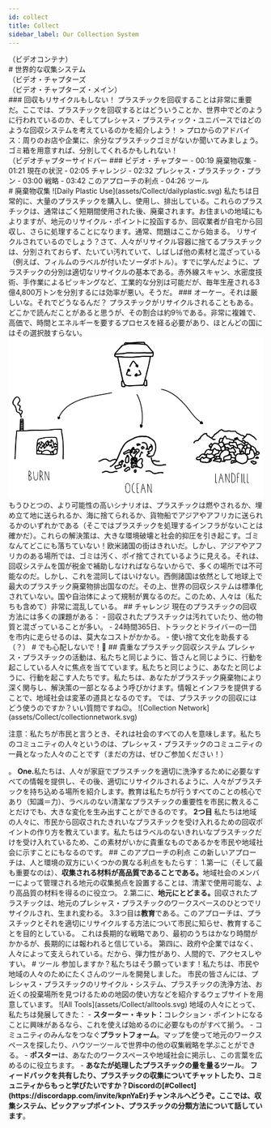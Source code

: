 ```yaml
--- 
id: collect 
title: Collect 
sidebar_label: Our Collection System 
--- 
```

<div class="videocontainer">（ビデオコンテナ）</div 
  <iframe width="800" height="400" src="https://www.youtube.com/embed/BtrfTSSGHEo" frameborder="0" allow="accelerometer; autoplay; encrypted-media; gyroscope; picture-in-picture" allowfullscreen></iframe> 
</div> 
<style> 
:root { 
  --highlight: #b79ecb; 
  --hover: #b79ecb; 
} 
</style> 
# 世界的な収集システム 
<div class="videoChapters">（ビデオ・チャプターズ 
<div class="videoChaptersMain">（ビデオ・チャプターズ・メイン）</div> 
### 回収もリサイクルもしない！ 
プラスチックを回収することは非常に重要だ。ここでは、プラスチックを回収するとはどういうことか、世界中でどのように行われているのか、そしてプレシャス・プラスティック・ユニバースではどのような回収システムを考えているのかを紹介しよう！ 
> プロからのアドバイス：周りのお店や企業に、余分なプラスチックゴミがないか聞いてみましょう。ゴミ箱を用意すれば、分別してくれるかもしれない！ 
</div> 
<div class="videoChaptersSidebar">（ビデオチャプターサイドバー 
### ビデオ・チャプター 
- 00:19 廃棄物収集 
- 01:21 現在の状況 
- 02:05 チャレンジ 
- 02:32 プレシャス・プラスチック・プラン 
- 03:00 戦略 
- 03:42 このアプローチの利点 
- 04:26 ツール 
</div> 
</div> 
# 廃棄物収集 
![Daily Plastic Use](assets/Collect/dailyplastic.svg) 
私たちは日常的に、大量のプラスチックを購入し、使用し、排出している。これらのプラスチックは、通常はごく短期間使用された後、廃棄されます。お住まいの地域にもよりますが、地元のリサイクル・ポイントに投函するか、回収業者が自宅から回収し、さらに処理することになります。通常、問題はここから始まる。 
リサイクルされているのでしょう？さて、人々がリサイクル容器に捨てるプラスチックは、分別されておらず、たいてい汚れていて、しばしば他の素材と混ざっている（例えば、フィルムのラベルが付いたソーダボトル）。すでに学んだように、プラスチックの分別は適切なリサイクルの基本である。赤外線スキャン、水密度技術、手作業によるピッキングなど、工業的な分別は可能だが、毎年生産される3億4,800万トンを分別するには効率が悪い。そうだ。 
### オーケー。それは厳しいな。それでどうなるんだ？ 
プラスチックがリサイクルされることもある。どこかで読んだことがあると思うが、その割合は約9％である。非常に複雑で、高価で、時間とエネルギーを要するプロセスを経る必要があり、ほとんどの国にはその選択肢すらない。 
<img src="./assets/Collect/burnlandfillocean.png" width="600" /></img> 
もうひとつの、より可能性の高いシナリオは、プラスチックは燃やされるか、埋め立て地に送られるか、海に捨てられるか、貨物船でアジアやアフリカに送られるかのいずれかである（そこではプラスチックを処理するインフラがないことは確かだ）。これらの解決策は、大きな環境破壊と社会的抑圧を引き起こす。ゴミなんてどこにも落ちていない！欧米諸国の街はきれいだ。しかし、アジアやアフリカのある場所では、ゴミは汚く、ポイ捨てされているように見える。それは、回収システムを国が税金で補助しなければならないからで、多くの場所では不可能なのだ。しかし、これを混同してはいけない。西側諸国は依然として地球上で最大のプラスチック廃棄物排出国なのだ。その上、世界の回収システムは標準化されていない。国や自治体によって規制が異なるのだ。このため、人々は（私たちも含めて）非常に混乱している。 
## チャレンジ 
現在のプラスチックの回収方法には多くの課題がある： 
- 回収されたプラスチックは汚れていたり、他の物質と混ざっていることが多い。 
- 24時間365日、トラックとドライバーの一団を市内に走らせるのは、莫大なコストがかかる。 
- 使い捨て文化を助長する（？） 
# でも心配しないで！💪 
## 貴重なプラスチック回収システム 
プレシャス・プラスチックの活動は、私たちと同じように、皆さんと同じように、行動を起こしている人々に焦点を当てています。私たちと同じように、あなたと同じように、行動を起こす人たちです。私たちは、あなたがプラスチック廃棄物により深く関与し、解決策の一部となるよう呼びかけます。情報とインフラを提供することで、地域社会は変革の道具となるのです。 
では、プラスチックの回収にはどう使うのですか？いい質問ですね😉。 
![Collection Network](assets/Collect/collectionnetwork.svg) 
<p class="note">注意：私たちが市民と言うとき、それは社会のすべての人を意味します。私たちのコミュニティの人々というのは、プレシャス・プラスチックのコミュニティの一員となった人々のことです（まだの方は、ぜひご参加ください！）</p>。 
<b>One.</b>私たちは、人々が家庭でプラスチックを適切に洗浄するために必要なすべての情報を提供し、その後、適切にリサイクルされるように、人々がプラスチックを持ち込める場所を紹介します。教育は私たちが行うすべてのことの核心であり（知識＝力）、ラベルのない清潔なプラスチックの重要性を市民に教えることだけでも、大きな変化を生み出すことができるのです。 
<b>2つ目</b> 私たちは地域の人々に、市民から回収されたきれいなプラスチックを受け入れるための回収ポイントの作り方を教えています。私たちはラベルのないきれいなプラスチックだけを受け入れているため、この素材がいかに貴重なものであるかを市民や地域社会に示すことにもなるのです。 
## このアプローチの利点 
この新しいアプローチは、人と環境の双方にいくつかの異なる利点をもたらす： 
1.第一に（そして最も重要なのは）、<b>収集される材料が高品質であることである。</b>地域社会のメンバーによって管理される地元の収集拠点を設置することは、清潔で使用可能な、より高品質の材料を得るのに役立つ。 
2.第二に、<b>地元にとどまる。</b>回収されたプラスチックは、地元のプレシャス・プラスチックのワークスペースのひとつでリサイクルされ、生まれ変わる。 
3.3つ目は<b>教育</b>である。このアプローチは、プラスチックとそれを適切にリサイクルする方法について市民に知らせ、教育することを目的としている。  これは長期的な戦略であり、最初のうちはかなり時間がかかるが、長期的には報われると信じている。 
第四に、政府や企業ではなく、人々によって支えられている。だから、弾力性があり、人間的で、アクセスしやすい。 
# ツール 
参加しますか？私たちはそう願っています！私たちは、市民や地域の人々のためにたくさんのツールを開発しました。 
市民の皆さんには、プレシャス・プラスチックのリサイクル・システム、プラスチックの洗浄方法、お近くの投棄場所を見つけるための地図の使い方などを紹介するウェブサイトを用意しています。 
![All Tools](assets/Collect/alltools.svg) 
地域の人々にとって、私たちは発展してきた： 
- <b>スターター・キット：</b>コレクション・ポイントになることに興味があるなら、これを使えば始めるのに必要なものがすべて揃う。 
- コミュニティのみんなをつなぐ<b>プラットフォーム</b>。マップを使って地元のワークスペースを探したり、ハウツーツールで世界中の他の収集戦略を学ぶことができる。 
- <b>ポスター</b>は、あなたのワークスペースや地域社会に掲示し、この言葉を広めるのに役立ちます。 
- <b>あなたが処理したプラスチックの量を量るツール</b>。 
<b>フィードバックを共有したり、プラスチックの収集についてチャットしたり、コミュニティからもっと学びたいですか？Discordの[#Collect](https://discordapp.com/invite/kpnYaEr)チャンネルへどうぞ。ここでは、収集システム、ピックアップポイント、プラスチックの分類方法について話しています</b>。 
